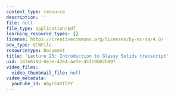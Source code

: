 ```yaml
---
content_type: resource
description: ''
file: null
file_type: application/pdf
learning_resource_types: []
license: https://creativecommons.org/licenses/by-nc-sa/4.0/
ocw_type: OCWFile
resourcetype: Document
title: 'Lecture 25: Introduction to Glassy Solids transcript'
uid: 187e618d-0e3e-4244-aefe-45fc0b02b89f
video_files:
  video_thumbnail_file: null
video_metadata:
  youtube_id: AbyrF4VtlYY
---
```

